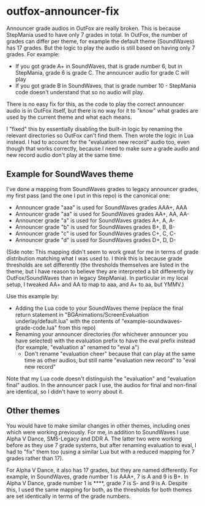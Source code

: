 # outfox-announcer-fix

Announcer grade audios in OutFox are really broken. This is because StepMania used to have only 7 grades in total. In OutFox, the number of grades can differ per theme, for example the default theme (SoundWaves) has 17 grades. But the logic to play the audio is still based on having only 7 grades. For example:

- If you got grade A+ in SoundWaves, that is grade number 6, but in StepMania, grade 6 is grade C. The announcer audio for grade C will play
- If you got grade B in SoundWaves, that is grade number 10 - StepMania code doesn't understand that so no audio will play.

There is no easy fix for this, as the code to play the correct announcer audio is in OutFox itself, but there is no way for it to "know" what grades are used by the current theme and what each means.

I "fixed" this by essentially disabling the built-in logic by renaming the relevant directories so OutFox can't find them. Then wrote the logic in Lua instead. I had to account for the "evaluation new record" audio too, even though that works correctly, because I need to make sure a grade audio and new record audio don't play at the same time.

## Example for SoundWaves theme

I've done a mapping from SoundWaves grades to legacy announcer grades, my first pass (and the one I put in this repo) is the canonical one:

- Announcer grade "aaa" is used for SoundWaves grades AAA+, AAA
- Announcer grade "aa" is used for SoundWaves grades AA+, AA, AA-
- Announcer grade "a" is used for SoundWaves grades A+, A, A-
- Announcer grade "b" is used for SoundWaves grades B+, B, B-
- Announcer grade "c" is used for SoundWaves grades C+, C, C-
- Announcer grade "d" is used for SoundWaves grades D+, D, D-

(Side note: This mapping didn't seem to work great for me in terms of grade distribution matching what I was used to. I think this is because grade thresholds are set differently (the thresholds themselves are listed in the theme, but I have reason to believe they are interpreted a bit differently by OutFox/SoundWaves than in legacy StepMania). In particular in my local setup, I tweaked AA+ and AA to map to aaa, and A+ to aa, but YMMV.)

Use this example by:

- Adding the Lua code to your SoundWaves theme (replace the final return statement in "BGAnimations/ScreenEvaluation underlay/default.lua" with the contents of "example-soundwaves-grade-code.lua" from this repo)
- Renaming your announcer directories (for whichever announcer you have selected) with the evaluation prefix to have the eval prefix instead (for example, "evaluation a" renamed to "eval a")
  - Don't rename "evaluation cheer" because that can play at the same time as other audios, but still name "evaluation new record" to "eval new record"

Note that my Lua code doesn't distinguish the "evaluation" and "evaluation final" audios. In the announcer pack I use, the audios for final and non-final are identical, so I didn't have to worry about it.

## Other themes

You would have to make similar changes in other themes, including ones which were working previously. For me, in addition to SoundWaves I use Alpha V Dance, SM5-Legacy and DDR A. The latter two were working before as they use 7 grade systems, but after renaming evaluation to eval, I had to "fix" them too (using a similar Lua but with a reduced mapping for 7 grades rather than 17).

For Alpha V Dance, it also has 17 grades, but they are named differently. For example, in SoundWaves, grade number 1 is AAA+, 7 is A and 9 is B+. In Alpha V Dance, grade number 1 is ****, grade 7 is S- and 9 is A. Despite this, I used the same mapping for both, as the thresholds for both themes are set identically in terms of the grade numbers.
